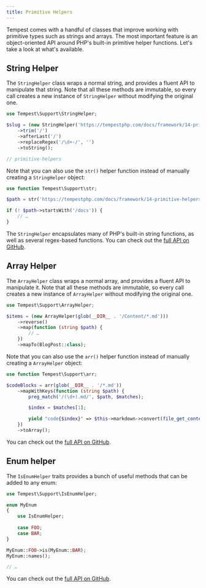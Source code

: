 ```yaml
---
title: Primitive Helpers
---
```


Tempest comes with a handful of classes that improve working with primitive types such as strings and arrays. The most important feature is an object-oriented API around PHP's built-in primitive helper functions. Let's take a look at what's available.

## String Helper

The `StringHelper` class wraps a normal string, and provides a fluent API to manipulate that string. Note that all these methods are immutable, so every call creates a new instance of `StringHelper` without modifying the original one.

```php
use Tempest\Support\StringHelper;

$slug = (new StringHelper('https://tempestphp.com/docs/framework/14-primitive-helpers'))
    ->trim('/')
    ->afterLast('/')
    ->replaceRegex('/\d+-/', '')
    ->toString();

// primitive-helpers
```

Note that you can also use the `str()` helper function instead of manually creating a `StringHelper` object:

```php
use function Tempest\Support\str;

$path = str('https://tempestphp.com/docs/framework/14-primitive-helpers');

if (! $path->startsWith('/docs')) {
    // …
}
```

The `StringHelper` encapsulates many of PHP's built-in string functions, as well as several regex-based functions. You can check out the [full API on GitHub](https://github.com/tempestphp/tempest-framework/blob/main/src/Tempest/Support/src/StringHelper.php).

## Array Helper

The `ArrayHelper` class wraps a normal array, and provides a fluent API to manipulate it. Note that all these methods are immutable, so every call creates a new instance of `ArrayHelper` without modifying the original one.

```php
use Tempest\Support\ArrayHelper;

$items = (new ArrayHelper(glob(__DIR__ . '/Content/*.md')))
    ->reverse()
    ->map(function (string $path) {
        // …
    })
    ->mapTo(BlogPost::class);
```

Note that you can also use the `arr()` helper function instead of manually creating a `ArrayHelper` object:

```php
use function Tempest\Support\arr;

$codeBlocks = arr(glob(__DIR__ . '/*.md'))
    ->mapWithKeys(function (string $path) {
        preg_match('/(\d+).md/', $path, $matches);

        $index = $matches[1];

        yield "code{$index}" => $this->markdown->convert(file_get_contents($path));
    })
    ->toArray();
```

You can check out the [full API on GitHub](https://github.com/tempestphp/tempest-framework/blob/main/src/Tempest/Support/src/ArrayHelper.php).

## Enum helper

The `IsEnumHelper` traits provides a bunch of useful methods that can be added to any enum:

```php
use Tempest\Support\IsEnumHelper;

enum MyEnum
{
    use IsEnumHelper;
    
    case FOO;
    case BAR;
}

MyEnum::FOO->is(MyEnum::BAR);
MyEnum::names();

// …
```

You can check out the [full API on GitHub](https://github.com/tempestphp/tempest-framework/blob/main/src/Tempest/Support/src/IsEnumHelper.php).